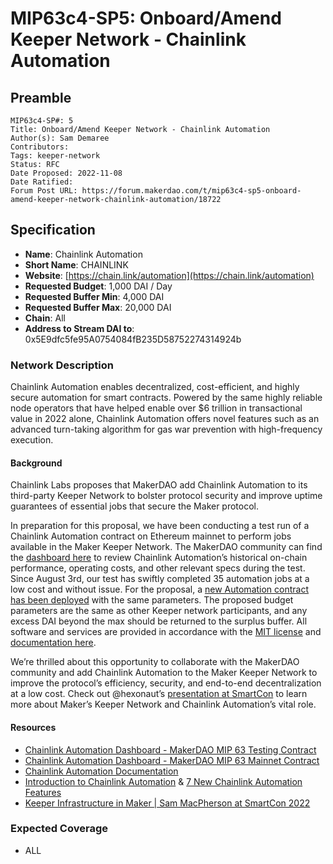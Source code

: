 # MIP63c4-SP5: Onboard/Amend Keeper Network - Chainlink Automation

## Preamble

```
MIP63c4-SP#: 5
Title: Onboard/Amend Keeper Network - Chainlink Automation
Author(s): Sam Demaree
Contributors:
Tags: keeper-network
Status: RFC
Date Proposed: 2022-11-08
Date Ratified:
Forum Post URL: https://forum.makerdao.com/t/mip63c4-sp5-onboard-amend-keeper-network-chainlink-automation/18722
```

## Specification

* **Name**: Chainlink Automation
* **Short Name**: CHAINLINK
* **Website**: [https://chain.link/automation](https://chain.link/automation)
* **Requested Budget**: 1,000 DAI / Day
* **Requested Buffer Min**: 4,000 DAI
* **Requested Buffer Max**: 20,000 DAI
* **Chain**: All
* **Address to Stream DAI to**: 0x5E9dfc5fe95A0754084fB235D58752274314924b

### Network Description

Chainlink Automation enables decentralized, cost-efficient, and highly secure automation for smart contracts. Powered by the same highly reliable node operators that have helped enable over $6 trillion in transactional value in 2022 alone, Chainlink Automation offers novel features such as an advanced turn-taking algorithm for gas war prevention with high-frequency execution.

#### Background

Chainlink Labs proposes that MakerDAO add Chainlink Automation to its third-party Keeper Network to bolster protocol security and improve uptime guarantees of essential jobs that secure the Maker protocol.

In preparation for this proposal, we have been conducting a test run of a Chainlink Automation contract on Ethereum mainnet to perform jobs available in the Maker Keeper Network. The MakerDAO community can find the [dashboard here](https://keepers.chain.link/mainnet/12049732317083051201514877528369061648217179903508662790905000050655955143364) to review Chainlink Automation’s historical on-chain performance, operating costs, and other relevant specs during the test. Since August 3rd, our test has swiftly completed 35 automation jobs at a low cost and without issue. For the proposal, a [new Automation contract has been deployed](https://automation.chain.link/mainnet/28574017338138851982101909486618913866040346571145944575028414711961808599672) with the same parameters. The proposed budget parameters are the same as other Keeper network participants, and any excess DAI beyond the max should be returned to the surplus buffer. All software and services are provided in accordance with the [MIT license](https://opensource.org/licenses/MIT) and [documentation here](https://docs.chain.link/docs/chainlink-keepers/introduction/).

We’re thrilled about this opportunity to collaborate with the MakerDAO community and add Chainlink Automation to the Maker Keeper Network to improve the protocol’s efficiency, security, and end-to-end decentralization at a low cost. Check out @hexonaut’s [presentation at SmartCon](https://www.youtube.com/watch?v=EE4JXOpv9TM) to learn more about Maker’s Keeper Network and Chainlink Automation’s vital role.

#### Resources

* [Chainlink Automation Dashboard - MakerDAO MIP 63 Testing Contract](https://keepers.chain.link/mainnet/12049732317083051201514877528369061648217179903508662790905000050655955143364)
* [Chainlink Automation Dashboard - MakerDAO MIP 63 Mainnet Contract](https://automation.chain.link/mainnet/28574017338138851982101909486618913866040346571145944575028414711961808599672)
* [Chainlink Automation Documentation](https://docs.chain.link/docs/chainlink-keepers/introduction/)
* [Introduction to Chainlink Automation](https://blog.chain.link/chainlink-keepers-is-now-live-on-mainnet/) & [7 New Chainlink Automation Features ](https://blog.chain.link/new-chainlink-keepers-features/)
* [Keeper Infrastructure in Maker | Sam MacPherson at SmartCon 2022](https://www.youtube.com/watch?v=EE4JXOpv9TM)


### Expected Coverage

* ALL
